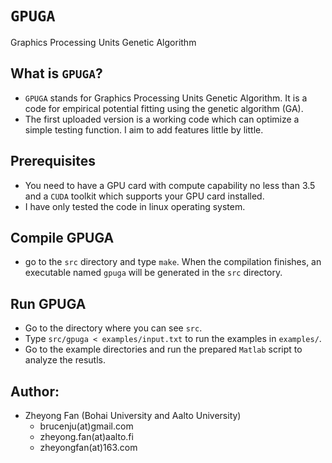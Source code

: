 # `GPUGA`
Graphics Processing Units Genetic Algorithm

## What is `GPUGA`?
* `GPUGA` stands for Graphics Processing Units Genetic Algorithm. It is a code for empirical potential fitting using the genetic algorithm (GA).
* The first uploaded version is a working code which can optimize a simple testing function. I aim to add features little by little.

## Prerequisites
* You need to have a GPU card with compute capability no less than 3.5 and a `CUDA` toolkit which supports your GPU card installed.
* I have only tested the code in linux operating system.

## Compile GPUGA
* go to the `src` directory and type `make`. When the compilation finishes, an executable named `gpuga` will be generated in the `src` directory. 

## Run GPUGA
* Go to the directory where you can see `src`.
* Type `src/gpuga < examples/input.txt` to run the examples in `examples/`.
* Go to the example directories and run the prepared `Matlab` script to analyze the resutls.

## Author:
* Zheyong Fan (Bohai University and Aalto University)
  * brucenju(at)gmail.com
  * zheyong.fan(at)aalto.fi
  * zheyongfan(at)163.com
